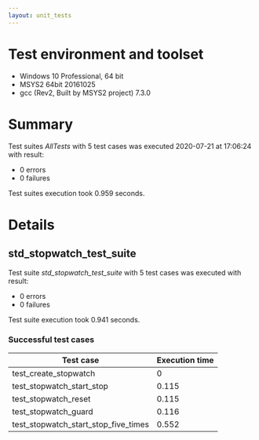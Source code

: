 ```yaml
---
layout: unit_tests
---
```


# Test environment and toolset 

* Windows 10 Professional, 64 bit
* MSYS2 64bit 20161025
* gcc (Rev2, Built by MSYS2 project) 7.3.0

# Summary

Test suites *AllTests* with 5 test cases was executed 2020-07-21 at 17:06:24 with result:

* 0 errors
* 0 failures

Test suites execution took 0.959 seconds.

# Details

## std_stopwatch_test_suite

Test suite *std_stopwatch_test_suite* with 5 test cases was executed with result:

* 0 errors
* 0 failures

Test suite execution took 0.941 seconds.

### Successful test cases

Test case|Execution time
-|-
test_create_stopwatch | 0
test_stopwatch_start_stop | 0.115
test_stopwatch_reset | 0.115
test_stopwatch_guard | 0.116
test_stopwatch_start_stop_five_times | 0.552
